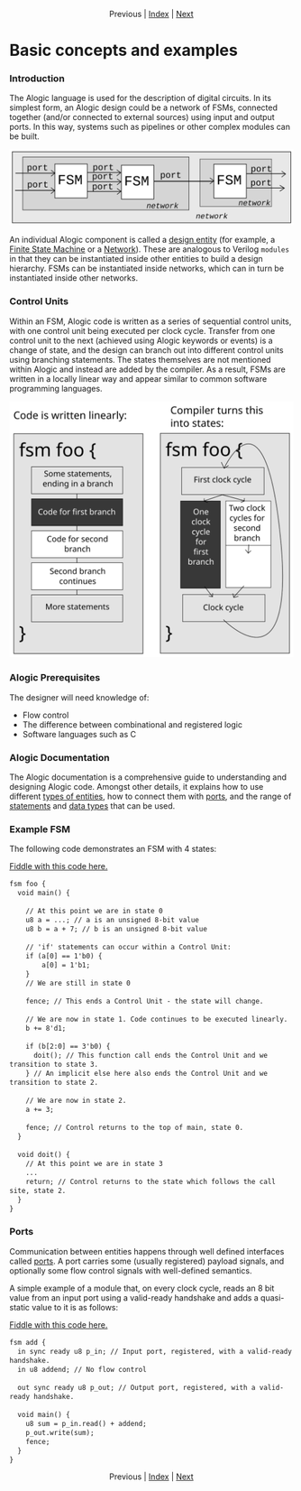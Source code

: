 <p align="center">
Previous |
<a href="index.md">Index</a> |
<a href="compilation.md">Next</a>
</p>

# Basic concepts and examples 

### Introduction

The Alogic language is used for the description of digital circuits. In its
simplest form, an Alogic design could be a network of FSMs, connected
together (and/or connected to external sources) using input and output ports. In
this way, systems such as pipelines or other complex modules can be built.

![intro](intro.svg)

An individual Alogic component is called a [design entity](entities.md) (for
example, a [Finite State Machine](fsms.md) or a [Network](networks.md)). These
are analogous to Verilog `modules` in that they can be instantiated inside other
entities to build a design hierarchy. FSMs can be instantiated inside networks,
which can in turn be instantiated inside other networks.

### Control Units

Within an FSM, Alogic code is written as a series of sequential control units,
with one control unit being executed per clock cycle. Transfer from one control
unit to the next (achieved using Alogic keywords or events) is a change of
state, and the design can branch out into different control units using
branching statements. The states themselves are not mentioned within Alogic and
instead are added by the compiler. As a result, FSMs are written in a locally
linear way and appear similar to common software programming languages.

![control-units](control-unit.svg)

### Alogic Prerequisites

The designer will need knowledge of:
- Flow control
- The difference between combinational and registered logic
- Software languages such as C

### Alogic Documentation

The Alogic documentation is a comprehensive guide to understanding and designing
Alogic code. Amongst other details, it explains how to use different [types of
entities](entities.md), how to connect them with [ports](ports.md), and the
range of [statements](statements.md) and [data types](types.md) that can be
used.

### Example FSM

The following code demonstrates an FSM with 4 states:

<a href="http://afiddle.argondesign.com/?example=concepts_example_fsm.alogic">Fiddle with this code here.</a>

```
fsm foo {
  void main() {
  
    // At this point we are in state 0
    u8 a = ...; // a is an unsigned 8-bit value
    u8 b = a + 7; // b is an unsigned 8-bit value
    
    // 'if' statements can occur within a Control Unit:
    if (a[0] == 1'b0) {
        a[0] = 1'b1;
    }
    // We are still in state 0
    
    fence; // This ends a Control Unit - the state will change.
    
    // We are now in state 1. Code continues to be executed linearly.
    b += 8'd1;
    
    if (b[2:0] == 3'b0) {
      doit(); // This function call ends the Control Unit and we transition to state 3.
    } // An implicit else here also ends the Control Unit and we transition to state 2.
    
    // We are now in state 2.
    a += 3;

    fence; // Control returns to the top of main, state 0.
  }

  void doit() {
    // At this point we are in state 3
    ...
    return; // Control returns to the state which follows the call site, state 2. 
  }
}
```

### Ports

Communication between entities happens through well defined interfaces called
[ports](ports.md). A port carries some (usually registered) payload signals,
and optionally some flow control signals with well-defined semantics.

A simple example of a module that, on every clock cycle, reads an 8 bit value
from an input port using a valid-ready handshake and adds a quasi-static value
to it is as follows:

<a href="http://afiddle.argondesign.com/?example=concepts_ports.alogic">Fiddle with this code here.</a>

```
fsm add {
  in sync ready u8 p_in; // Input port, registered, with a valid-ready handshake.
  in u8 addend; // No flow control

  out sync ready u8 p_out; // Output port, registered, with a valid-ready handshake.

  void main() {
    u8 sum = p_in.read() + addend;
    p_out.write(sum);
    fence;
  }
}
```

<p align="center">
Previous |
<a href="index.md">Index</a> |
<a href="compilation.md">Next</a>
</p>
